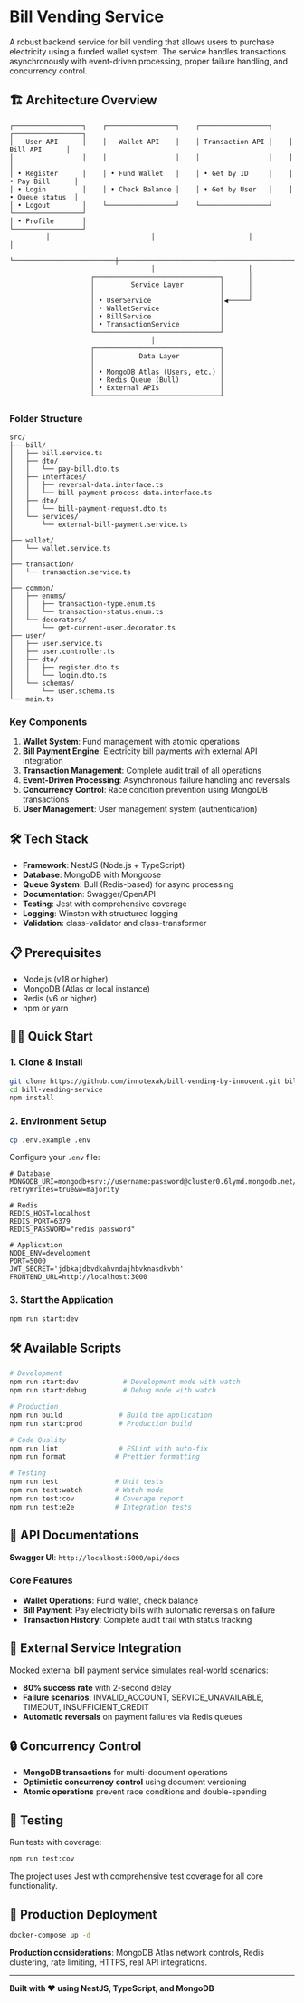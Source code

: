 # Bill Vending Service

A robust backend service for bill vending that allows users to purchase electricity using a funded wallet system. The service handles transactions asynchronously with event-driven processing, proper failure handling, and concurrency control.

## 🏗️ Architecture Overview

```
┌─────────────────┐    ┌─────────────────┐    ┌─────────────────┐    ┌─────────────────┐
│   User API      │    │   Wallet API    │    │ Transaction API │    │   Bill API      │
│                 │    │                 │    │                 │    │                 │
│ • Register      │    │ • Fund Wallet   │    │ • Get by ID     │    │ • Pay Bill      │
│ • Login         │    │ • Check Balance │    │ • Get by User   │    │ • Queue status  │
│ • Logout        │    └─────────────────┘    └─────────────────┘    └─────────────────┘
│ • Profile       │
└─────────────────┘
         │                         │                       │                       │
         └─────────────────────────┼───────────────────────┼───────────────────────┘
                                   │                       │
                    ┌───────────────────────────────┐      │
                    │         Service Layer         │      │
                    │                               │      │
                    │ • UserService                 │◀─────┘
                    │ • WalletService               │
                    │ • BillService                 │
                    │ • TransactionService          │
                    └───────────────────────────────┘
                                   │
                    ┌───────────────────────────────┐
                    │           Data Layer          │
                    │                               │
                    │ • MongoDB Atlas (Users, etc.) │
                    │ • Redis Queue (Bull)          │
                    │ • External APIs               │
                    └───────────────────────────────┘
```

### Folder Structure 
```
src/
├── bill/
│   ├── bill.service.ts             
│   ├── dto/
│   │   └── pay-bill.dto.ts
│   ├── interfaces/
│   │   ├── reversal-data.interface.ts
│   │   └── bill-payment-process-data.interface.ts
│   ├── dto/
│   │   └── bill-payment-request.dto.ts
│   └── services/
│       └── external-bill-payment.service.ts
│
├── wallet/
│   └── wallet.service.ts
│
├── transaction/
│   └── transaction.service.ts
│
├── common/
│   ├── enums/
│   │   ├── transaction-type.enum.ts
│   │   └── transaction-status.enum.ts
│   └── decorators/
│       └── get-current-user.decorator.ts
├── user/
│   ├── user.service.ts         
│   ├── user.controller.ts     
│   ├── dto/
│   │   ├── register.dto.ts    
│   │   └── login.dto.ts        
│   └── schemas/
│       └── user.schema.ts     
└── main.ts

```
### Key Components

1. **Wallet System**: Fund management with atomic operations
2. **Bill Payment Engine**: Electricity bill payments with external API integration
3. **Transaction Management**: Complete audit trail of all operations
4. **Event-Driven Processing**: Asynchronous failure handling and reversals
5. **Concurrency Control**: Race condition prevention using MongoDB transactions
6. **User Management**: User management system (authentication)

## 🛠️ Tech Stack

- **Framework**: NestJS (Node.js + TypeScript)
- **Database**: MongoDB with Mongoose
- **Queue System**: Bull (Redis-based) for async processing
- **Documentation**: Swagger/OpenAPI
- **Testing**: Jest with comprehensive coverage
- **Logging**: Winston with structured logging
- **Validation**: class-validator and class-transformer

## 📋 Prerequisites

- Node.js (v18 or higher)
- MongoDB (Atlas or local instance)
- Redis (v6 or higher)
- npm or yarn

## 🏃‍♂️ Quick Start

### 1. Clone & Install
```bash
git clone https://github.com/innotexak/bill-vending-by-innocent.git bill-vending-service
cd bill-vending-service
npm install
```

### 2. Environment Setup
```bash
cp .env.example .env
```

Configure your `.env` file:
```env
# Database
MONGODB_URI=mongodb+srv://username:password@cluster0.6lymd.mongodb.net/billing?retryWrites=true&w=majority

# Redis
REDIS_HOST=localhost
REDIS_PORT=6379
REDIS_PASSWORD="redis password"

# Application
NODE_ENV=development
PORT=5000
JWT_SECRET='jdbkajdbvdkahvndajhbvknasdkvbh'
FRONTEND_URL=http://localhost:3000
```

### 3. Start the Application
```bash
npm run start:dev
```

## 🛠️ Available Scripts

```bash
# Development
npm run start:dev           # Development mode with watch
npm run start:debug         # Debug mode with watch

# Production
npm run build              # Build the application
npm run start:prod         # Production build

# Code Quality
npm run lint               # ESLint with auto-fix
npm run format            # Prettier formatting

# Testing
npm run test              # Unit tests
npm run test:watch        # Watch mode
npm run test:cov          # Coverage report
npm run test:e2e          # Integration tests
```

## 📖 API Documentations

**Swagger UI**: `http://localhost:5000/api/docs`

### Core Features
- **Wallet Operations**: Fund wallet, check balance
- **Bill Payment**: Pay electricity bills with automatic reversals on failure
- **Transaction History**: Complete audit trail with status tracking

## 🔄 External Service Integration

Mocked external bill payment service simulates real-world scenarios:
- **80% success rate** with 2-second delay
- **Failure scenarios**: INVALID_ACCOUNT, SERVICE_UNAVAILABLE, TIMEOUT, INSUFFICIENT_CREDIT
- **Automatic reversals** on payment failures via Redis queues

## 🔒 Concurrency Control

- **MongoDB transactions** for multi-document operations
- **Optimistic concurrency control** using document versioning
- **Atomic operations** prevent race conditions and double-spending

## 🧪 Testing

Run tests with coverage:
```bash
npm run test:cov
```

The project uses Jest with comprehensive test coverage for all core functionality.

## 🚀 Production Deployment

```bash
docker-compose up -d
```

**Production considerations**: MongoDB Atlas network controls, Redis clustering, rate limiting, HTTPS, real API integrations.

---

**Built with ❤️ using NestJS, TypeScript, and MongoDB**